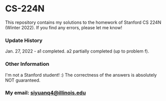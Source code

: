 # CS-224N
This repository contains my solutions to the homework of Stanford CS 224N (Winter 2022).
If you find any errors, please let me know!

### Update History
  Jan. 27, 2022 - a1 completed. a2 partially completed (up to problem f).

### Other Information
I'm not a Stanford student! :) The correctness of the answers is absolutely NOT guaranteed.
### My email: siyuanq4@illinois.edu
